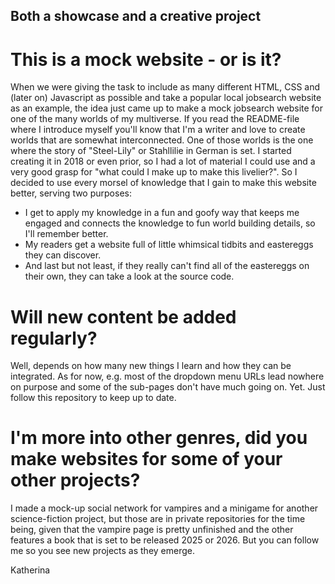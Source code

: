 ## Both a showcase and a creative project

# This is a mock website - or is it?

When we were giving the task to include as many different HTML, CSS and (later on) Javascript as possible and take a popular local jobsearch website as an example, the idea just came up to make a mock jobsearch website for one of the many worlds of my multiverse.
If you read the README-file where I introduce myself you'll know that I'm a writer and love to create worlds that are somewhat interconnected. One of those worlds is the one where the story of "Steel-Lily" or Stahllilie in German is set. I started creating it in 2018 or even prior, so I had a lot of material I could use and a very good grasp for "what could I make up to make this livelier?".
So I decided to use every morsel of knowledge that I gain to make this website better, serving two purposes:
* I get to apply my knowledge in a fun and goofy way that keeps me engaged and connects the knowledge to fun world building details, so I'll remember better.
* My readers get a website full of little whimsical tidbits and eastereggs they can discover.
* And last but not least, if they really can't find all of the eastereggs on their own, they can take a look at the source code.

# Will new content be added regularly?

Well, depends on how many new things I learn and how they can be integrated. As for now, e.g. most of the dropdown menu URLs lead nowhere on purpose and some of the sub-pages don't have much going on. Yet. Just follow this repository to keep up to date.

# I'm more into other genres, did you make websites for some of your other projects?

I made a mock-up social network for vampires and a minigame for another science-fiction project, but those are in private repositories for the time being, given that the vampire page is pretty unfinished and the other features a book that is set to be released 2025 or 2026.
But you can follow me so you see new projects as they emerge.

Katherina
